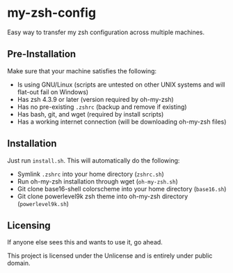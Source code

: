 # my-zsh-config

Easy way to transfer my zsh configuration across multiple machines.

## Pre-Installation

Make sure that your machine satisfies the following:
- Is using GNU/Linux (scripts are untested on other UNIX systems and will flat-out fail on Windows)
- Has zsh 4.3.9 or later (version required by oh-my-zsh)
- Has no pre-existing `.zshrc` (backup and remove if existing)
- Has bash, git, and wget (required by install scripts)
- Has a working internet connection (will be downloading oh-my-zsh files)

## Installation

Just run `install.sh`. This will automatically do the following:
- Symlink `.zshrc` into your home directory (`zshrc.sh`)
- Run oh-my-zsh installation through wget (`oh-my-zsh.sh`)
- Git clone base16-shell colorscheme into your home directory (`base16.sh`)
- Git clone powerlevel9k zsh theme into oh-my-zsh directory (`powerlevel9k.sh`)

## Licensing

If anyone else sees this and wants to use it, go ahead.

This project is licensed under the Unlicense and is entirely under public domain.
